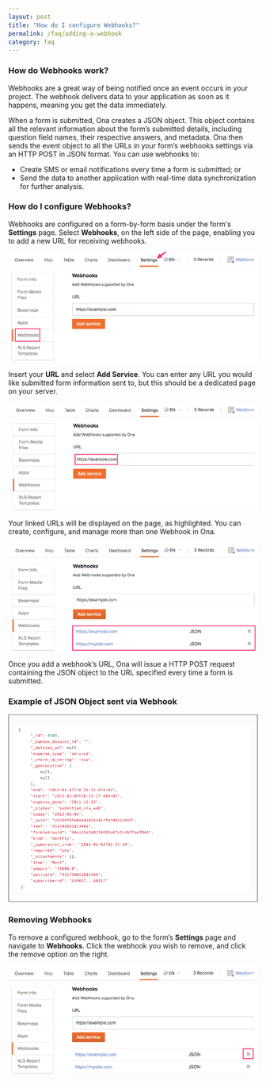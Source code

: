 ```yaml
---
layout: post
title: "How do I configure Webhooks?"
permalink: /faq/adding-a-webhook
category: faq
---
```


### How do Webhooks work?
Webhooks are a great way of being notified once an event occurs in your project. The webhook delivers data to your application as soon as it happens, meaning you get the data immediately.

When a form is submitted, Ona creates a JSON object. This object contains all the relevant information about the form’s submitted details, including  question field names, their respective answers, and metadata. Ona then sends the event object to all the URLs in your form’s webhooks settings via an HTTP POST in JSON format.
You can use webhooks to:
   * Create SMS or email notifications every time a form is submitted; or
   * Send the data to another application with real-time data synchronization for further analysis.
 
### How do I configure Webhooks?

Webhooks are configured on a form-by-form basis under the form's **Settings** page. Select **Webhooks**, on the left side of the page, enabling you to add a new URL for receiving webhooks.

![image](/content/screenshots/faq/faq-webhook-1.png)

Insert your **URL** and select **Add Service**. 
You can enter any URL you would like submitted form information sent to, but this should be a dedicated page on your server.

![image](/content/screenshots/faq/faq-webhook-2.png)

Your linked URLs will be displayed on the page, as highlighted. You can create, configure, and manage more than one Webhook in Ona.

![image](/content/screenshots/faq/faq-webhook-3.png)

Once you add a webhook’s URL, Ona will issue a HTTP POST request containing the JSON object to the URL specified every time a form is submitted. 

### Example of JSON Object sent via Webhook 

![image](/content/screenshots/faq/faq-webhook-4.png)

### Removing Webhooks
To remove a configured webhook, go to the form’s **Settings** page and navigate to **Webhooks**. Click the webhook you wish to remove, and click the remove option on the right.

![image](/content/screenshots/faq/faq-webhook-5.png)



